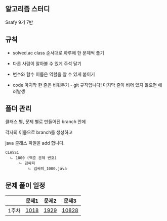 ## 알고리즘 스터디
Ssafy 9기 7반





## 규칙
- solved.ac class 순서대로 하루에 한 문제씩 풀기

- 다른 사람이 알아볼 수 있게 주석 달기

- 변수와 함수 이름은 역할을 알 수 있게 붙이기

- code 마지막 한 줄은 비워두기
        - git 규칙입니다! 마지막 줄이 비어 있지 않으면 에러발생





## 폴더 관리
클래스 별, 문제 별로 만들어진 branch 안에 

각자의 이름으로 branch를 생성하고 

java 클래스 파일을 add 합니다.

````
CLASS1
  ㄴ 1000 (백준 문제 번호)
      ㄴ 김싸피
          ㄴ 김싸피_1000.java
````





## 문제 풀이 일정
|   | 문제1 | 문제2 | 문제3 |
|---|---|---|---|
| 1주차 | [1018](https://www.acmicpc.net/problem/1018) | [1929](https://www.acmicpc.net/problem/1929) | [10828](https://www.acmicpc.net/problem/10828) |





